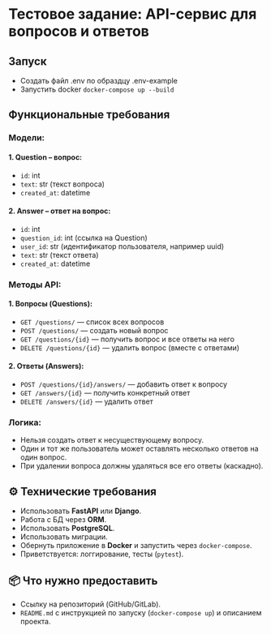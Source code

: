 # Тестовое задание: API-сервис для вопросов и ответов

## Запуск

- Создать файл .env по образдцу .env-example
- Запустить docker `docker-compose up --build`

## Функциональные требования

### Модели:

#### 1. Question – вопрос:

- `id`: int
- `text`: str (текст вопроса)
- `created_at`: datetime

#### 2. Answer – ответ на вопрос:

- `id`: int
- `question_id`: int (ссылка на Question)
- `user_id`: str (идентификатор пользователя, например uuid)
- `text`: str (текст ответа)
- `created_at`: datetime

### Методы API:

#### 1. Вопросы (Questions):

- `GET /questions/` — список всех вопросов
- `POST /questions/` — создать новый вопрос
- `GET /questions/{id}` — получить вопрос и все ответы на него
- `DELETE /questions/{id}` — удалить вопрос (вместе с ответами)

#### 2. Ответы (Answers):

- `POST /questions/{id}/answers/` — добавить ответ к вопросу
- `GET /answers/{id}` — получить конкретный ответ
- `DELETE /answers/{id}` — удалить ответ

### Логика:

- Нельзя создать ответ к несуществующему вопросу.
- Один и тот же пользователь может оставлять несколько ответов на один вопрос.
- При удалении вопроса должны удаляться все его ответы (каскадно).

## ⚙️ Технические требования

- Использовать **FastAPI** или **Django**.
- Работа с БД через **ORM**.
- Использовать **PostgreSQL**.
- Использовать миграции.
- Обернуть приложение в **Docker** и запустить через `docker-compose`.
- Приветствуется: логгирование, тесты (`pytest`).

## 📦 Что нужно предоставить

- Ссылку на репозиторий (GitHub/GitLab).
- `README.md` с инструкцией по запуску (`docker-compose up`) и описанием проекта.
